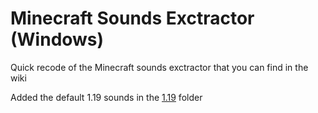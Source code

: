 # Minecraft Sounds Exctractor (Windows)
 Quick recode of the Minecraft sounds exctractor that you can find in the wiki
 
 Added the default 1.19 sounds in the [1.19](https://github.com/An0m/MinecraftSoundsExctractor/tree/main/1.19) folder
